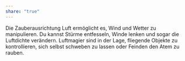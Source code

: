 ```yaml
---
share: "true"
---
```

Die Zauberausrichtung Luft ermöglicht es, Wind und Wetter zu manipulieren. Du kannst Stürme entfesseln, Winde lenken und sogar die Luftdichte verändern. Luftmagier sind in der Lage, fliegende Objekte zu kontrollieren, sich selbst schweben zu lassen oder Feinden den Atem zu rauben.
